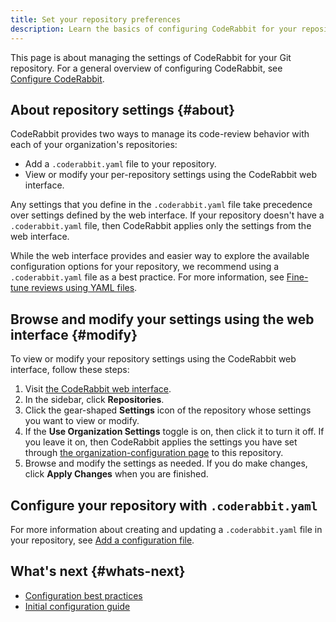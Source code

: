 ```yaml
---
title: Set your repository preferences
description: Learn the basics of configuring CodeRabbit for your repository.
---
```


This page is about managing the settings of CodeRabbit for your
Git repository. For a general overview of configuring CodeRabbit, see [Configure CodeRabbit](/guides/configuration-overview).

## About repository settings {#about}

CodeRabbit provides two ways to manage its code-review behavior with each of your organization's repositories:

- Add a `.coderabbit.yaml` file to your repository.
- View or modify your per-repository settings using the CodeRabbit web interface.

Any settings that you define in the `.coderabbit.yaml` file take precedence over
settings defined by the web interface. If your repository doesn't have a
`.coderabbit.yaml` file, then CodeRabbit applies only the settings from the web
interface.

While the web interface provides and easier way to explore the available configuration options for your repository, we recommend using a `.coderabbit.yaml` file as a best practice. For more information, see [Fine-tune reviews using YAML files](/guides/setup-best-practices#yaml).

## Browse and modify your settings using the web interface {#modify}

To view or modify your repository settings using the CodeRabbit web interface, follow these steps:

1. Visit [the CodeRabbit web interface](https://app.coderabbit.ai/settings/repositories).
1. In the sidebar, click **Repositories**.
1. Click the gear-shaped **Settings** icon of the repository whose settings you want to view or modify.
1. If the **Use Organization Settings** toggle is on, then click it to turn it off. If you leave it on, then CodeRabbit applies the settings you have set through [the organization-configuration page](/guides/organization-settings) to this repository.
1. Browse and modify the settings as needed. If you do make changes, click **Apply Changes** when you are finished.

## Configure your repository with `.coderabbit.yaml`

For more information about creating and updating a `.coderabbit.yaml` file in
your repository, see [Add a configuration file](/getting-started/configure-coderabbit).

## What's next {#whats-next}

- [Configuration best practices](/guides/setup-best-practices#configuration)
- [Initial configuration guide](/guides/initial-configuration)
